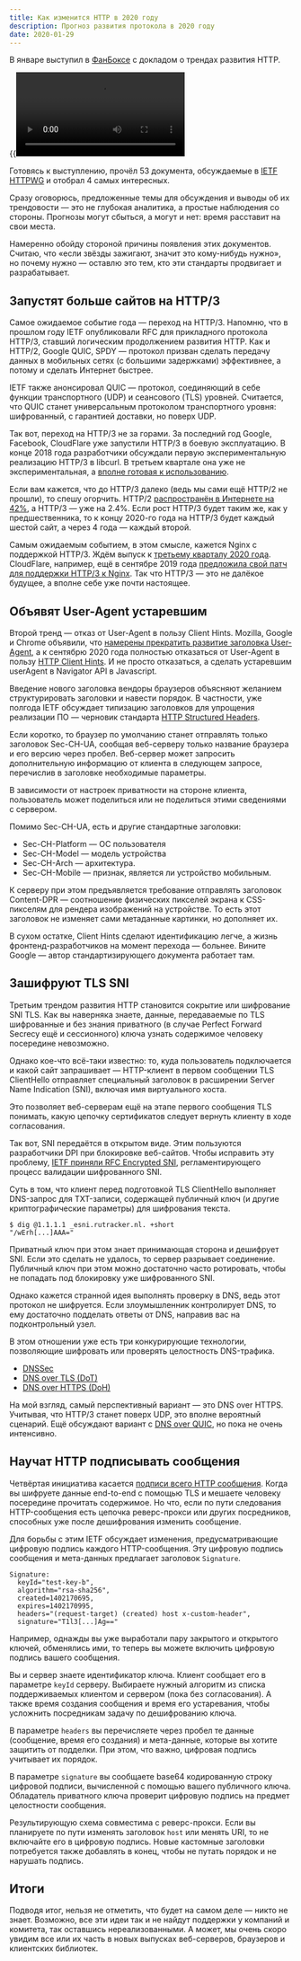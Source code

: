 ```yaml
---
title: Как изменится HTTP в 2020 году 
description: Прогноз развития протокола в 2020 году 
date: 2020-01-29
---
```


В январе выступил в [ФанБоксе](https://funbox.ru) с докладом о трендах развития HTTP.

{{<video src="20200129-future-of-the-http.mp4">}}

Готовясь к выступлению, прочёл 53 документа, обсуждаемые в
[IETF HTTPWG](https://datatracker.ietf.org/wg/httpbis/documents/) и отобрал 4
самых интересных.

Сразу оговорюсь, предложенные темы для обсуждения и выводы об их
трендовости — это не глубокая аналитика, а простые наблюдения со стороны.
Прогнозы могут сбыться, а могут и нет: время расставит на свои места.

Намеренно обойду стороной причины появления этих документов. Считаю, что
«если звёзды зажигают, значит это кому-нибудь нужно», но почему
нужно — оставлю это тем, кто эти стандарты продвигает и разрабатывает.

## Запустят больше сайтов на HTTP/3

Самое ожидаемое событие года — переход на HTTP/3. Напомню, что в прошлом
году IETF опубликовали RFC для прикладного протокола HTTP/3, ставший логическим
продолжением развития HTTP. Как и HTTP/2, Google QUIC, SPDY — протокол призван
сделать передачу данных в мобильных сетях (с большими задержками) эффективнее,
а потому и сделать Интернет быстрее.

IETF также анонсировал QUIC — протокол, соединяющий в себе
функции транспортного (UDP) и сеансового (TLS) уровней. Считается, что QUIC
станет универсальным протоколом транспортного уровня: шифрованный, с гарантией
доставки, но поверх UDP.

Так вот, переход на HTTP/3 не за горами. За последний год Google, Facebook,
CloudFlare уже запустили HTTP/3 в боевую эксплуатацию. В конце 2018 года разработчики
обсуждали первую экспериментальную реализацию HTTP/3 в libcurl. В третьем квартале
она уже не экспериментальная, а [вполне готовая к использованию](https://daniel.haxx.se/blog/2019/08/05/first-http-3-with-curl/).

Если вам кажется, что до HTTP/3 далеко (ведь мы сами ещё HTTP/2 не прошли), то
спешу огорчить. HTTP/2 [распространён в Интернете на 42%](https://w3techs.com/technologies/history_overview/site_element/all/y), а HTTP/3 — уже на 2.4%.
Если рост HTTP/3 будет таким же, как у предшественника, то к концу 2020-го года
на HTTP/3 будет каждый шестой сайт, а через 4 года — каждый второй.

Самым ожидаемым событием, в этом смысле, кажется Nginx с поддержкой HTTP/3.
Ждём выпуск к [третьему кварталу 2020 года](https://www.nginx.com/nginxconf/2019/session/http3/). CloudFlare, например, ещё в сентябре
2019 года [предложила свой патч для поддержки HTTP/3 к Nginx](https://blog.cloudflare.com/experiment-with-http-3-using-nginx-and-quiche/).
Так что HTTP/3 — это не далёкое будущее, а вполне себе уже почти настоящее.

## Объявят User-Agent устаревшим

Второй тренд — отказ от User-Agent в пользу Client Hints. Mozilla, Google и
Chrome объявили, что [намерены прекратить развитие заголовка User-Agent](https://groups.google.com/a/chromium.org/forum/m/#!msg/blink-dev/-2JIRNMWJ7s/yHe4tQNLCgAJ),
а к сентябрю 2020 года полностью отказаться от User-Agent в пользу [HTTP Client Hints](https://tools.ietf.org/html/draft-west-ua-client-hints).
И не просто отказаться, а сделать устаревшим userAgent в Navigator API в Javascript.

Введение нового заголовка вендоры браузеров объясняют желанием структурировать заголовки
и навести порядок. В частности, уже полгода IETF обсуждает типизацию заголовков для
упрощения реализации ПО — черновик стандарта [HTTP Structured Headers](https://datatracker.ietf.org/doc/draft-ietf-httpbis-header-structure/).

Если коротко, то браузер по умолчанию станет отправлять только заголовок Sec-CH-UA,
сообщая веб-серверу только название браузера и его версию через пробел.
Веб-сервер может запросить дополнительную информацию от клиента в следующем запросе,
перечислив в заголовке необходимые параметры.

В зависимости от настроек приватности на стороне клиента, пользователь может
поделиться или не поделиться этими сведениями с сервером.

Помимо Sec-CH-UA, есть и другие стандартные заголовки:

- Sec-CH-Platform — ОС пользователя
- Sec-CH-Model — модель устройства
- Sec-CH-Arch — архитектура.
- Sec-CH-Mobile — признак, является ли устройство мобильным.

К серверу при этом предъявляется требование отправлять заголовок Content-DPR — соотношение
физических пикселей экрана к CSS-пикселям для рендера изображений на устройстве. То есть
этот заголовок не изменяет сами метаданные картинки, но дополняет их.

В сухом остатке, Client Hints сделают идентификацию легче, а жизнь фронтенд-разработчиков
на момент перехода — больнее. Вините Google — автор стандартизирующего документа работает там.

## Зашифруют TLS SNI

Третьим трендом развития HTTP становится сокрытие или шифрование SNI TLS. Как вы
наверняка знаете, данные, передаваемые по TLS шифрованные и без знания приватного
(в случае Perfect Forward Secrecy ещё и сессионного) ключа узнать содержимое человеку
посередине невозможно.

Однако кое-что всё-таки известно: то, куда пользователь подключается и какой сайт
запрашивает — HTTP-клиент в первом сообщении TLS ClientHello отправляет специальный
заголовок в расширении Server Name Indication (SNI), включая имя виртуального хоста.

Это позволяет веб-серверам ещё на этапе первого сообщения TLS понимать, какую цепочку
сертификатов следует вернуть клиенту в ходе согласования.

Так вот, SNI передаётся в открытом виде. Этим пользуются разработчики DPI при блокировке
веб-сайтов. Чтобы исправить эту проблему, [IETF приняли RFC Encrypted SNI](https://datatracker.ietf.org/doc/draft-ietf-tls-esni/),
регламентирующего процесс валидации шифрованного SNI.

Суть в том, что клиент перед подготовкой TLS ClientHello выполняет DNS-запрос для
TXT-записи, содержащей публичный ключ (и другие криптографические параметры) для шифрования
текста.

```
$ dig @1.1.1.1 _esni.rutracker.nl. +short
"/wErh[...]AAA="
```

Приватный ключ при этом знает принимающая сторона и дешифрует SNI. Если это сделать не удалось,
то сервер разрывает соединение. Публичный ключ при этом можно достаточно часто ротировать,
чтобы не попадать под блокировку уже шифрованного SNI.

Однако кажется странной идея выполнять проверку в DNS, ведь этот протокол не шифруется.
Если злоумышленник контролирует DNS, то ему достаточно подделать ответы от DNS, направив вас на
подконтрольный узел.

В этом отношении уже есть три конкурирующие технологии, позволяющие шифровать или проверять
целостность DNS-трафика.

- [DNSSec](https://tools.ietf.org/html/rfc4033)
- [DNS over TLS (DoT)](https://tools.ietf.org/html/rfc7858)
- [DNS over HTTPS (DoH)](https://tools.ietf.org/html/rfc8484)

На мой взгляд, самый перспективный вариант — это DNS over HTTPS. Учитывая, что HTTP/3 станет
поверх UDP, это вполне вероятный сценарий. Ещё обсуждают вариант с [DNS over QUIC](https://tools.ietf.org/html/draft-huitema-quic-dnsoquic),
но пока не очень интенсивно.

## Научат HTTP подписывать сообщения

Четвёртая инициатива касается [подписи всего HTTP сообщения](https://tools.ietf.org/html/draft-cavage-http-signatures). Когда вы шифруете данные
end-to-end с помощью TLS и мешаете человеку посередине прочитать содержимое. Но что,
если по пути следования HTTP-сообщения есть цепочка реверс-прокси или других
посредников, способных уже после дешифрования изменить сообщение.

Для борьбы с этим IETF обсуждает изменения, предусматривающие цифровую подпись
каждого HTTP-сообщения. Эту цифровую подпись сообщения и мета-данных предлагает
заголовок `Signature`.

```
Signature:
  keyId="test-key-b",
  algorithm="rsa-sha256",
  created=1402170695,
  expires=1402170995,
  headers="(request-target) (created) host x-custom-header",
  signature="T1l3[...]Ag=="
```

Например, однажды вы уже выработали пару закрытого и открытого ключей, обменялись
ими, то теперь вы можете включить цифровую подпись вашего сообщения.

Вы и сервер знаете идентификатор ключа. Клиент сообщает его в параметре `keyId` серверу.
Выбираете нужный алгоритм из списка поддерживаемых клиентом и сервером (пока без согласования).
А также время создания сообщения и время его устаревания, чтобы усложнить посредникам
задачу по дешифрованию ключа.

В параметре `headers` вы перечисляете через пробел те данные (сообщение, время его создания)
и мета-данные, которые вы хотите защитить от подделки. При этом, что важно, цифровая
подпись учитывает их порядок.

В параметре `signature` вы сообщаете base64 кодированную строку цифровой подписи,
вычисленной с помощью вашего публичного ключа. Обладатель приватного ключа проверит
цифровую подпись на предмет целостности сообщения.

Результирующую схема совместима с реверс-прокси. Если вы планируете по пути
изменять заголовок `host` или менять URI, то не включайте его в цифровую подпись.
Новые кастомные заголовки потребуется также добавлять в конец, чтобы не путать
порядок и не нарушать подпись.

## Итоги

Подводя итог, нельзя не отметить, что будет на самом деле — никто не знает.
Возможно, все эти идеи так и не найдут поддержки у компаний и комитета, так
оставшись нереализованными. А может, мы очень скоро увидим все или их часть в новых
выпусках веб-серверов, браузеров и клиентских библиотек.

